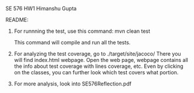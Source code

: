 SE 576 HW1 Himanshu Gupta

README:

1)  For runnning the test, use this command: mvn clean test

    This command will compile and run all the tests.

2)  For analyzing the test coverage, go to ./target/site/jacoco/ There
    you will find index.html webpage. Open the web page, webpage
    contains all the info about test coverage with lines coverage, etc.
    Even by clicking on the classes, you can further look which test
    covers what portion.

3) For more analysis, look into SE576Reflection.pdf 

